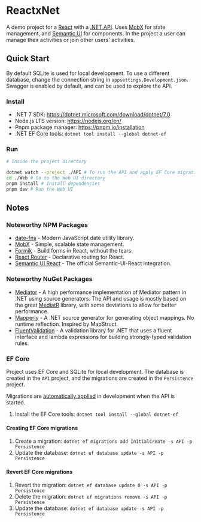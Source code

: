 # ReactxNet

A demo project for a [React](https://react.dev/) with a [.NET API](https://dotnet.microsoft.com/en-us/apps/aspnet/apis). Uses [MobX](https://mobx.js.org/) for state management, and [Semantic UI](https://react.semantic-ui.com/) for components.
In the project a user can manage their activities or join other users' activities.

## Quick Start

By default SQLite is used for local development. To use a different database, change the connection string in `appsettings.Development.json`.
Swagger is enabled by default, and can be used to explore the API.

### Install

- .NET 7 SDK: https://dotnet.microsoft.com/download/dotnet/7.0
- Node.js LTS version: https://nodejs.org/en/
- Pnpm package manager: https://pnpm.io/installation
- .NET EF Core tools: `dotnet tool install --global dotnet-ef`

### Run

```bash
# Inside the project directory

dotnet watch --project ./API # To run the API and apply EF Core migrations
cd ./Web # Go to the Web UI directory
pnpm install # Install dependencies
pnpm dev # Run the Web UI
```

## Notes

### Noteworthy NPM Packages

- [date-fns](https://github.com/date-fns/date-fns) - Modern JavaScript date utility library.
- [MobX](https://github.com/mobxjs/mobx) - Simple, scalable state management.
- [Formik](https://github.com/jaredpalmer/formik) - Build forms in React, without the tears.
- [React Router](https://github.com/remix-run/react-router) - Declarative routing for React.
- [Semantic UI React](https://github.com/Semantic-Org/Semantic-UI-React) - The official Semantic-UI-React integration.

### Noteworthy NuGet Packages

- [Mediator](https://github.com/martinothamar/Mediator) - A high performance implementation of Mediator pattern in .NET
  using source generators. The API and usage is mostly based on the great [MediatR](https://github.com/jbogard/MediatR) library, with some deviations to allow
  for better performance.
- [Mapperly](https://github.com/riok/mapperly) - A .NET source generator for generating object mappings. No runtime
  reflection. Inspired by MapStruct.
- [FluentValidation](https://github.com/FluentValidation/FluentValidation) - A validation library for .NET that uses a fluent interface and lambda expressions for building strongly-typed validation rules.

### EF Core

Project uses EF Core and SQLite for local development. The database is created in the `API` project, and the migrations
are created in the `Persistence` project.

Migrations are [automatically applied](https://learn.microsoft.com/en-us/ef/core/managing-schemas/migrations/applying?tabs=vs#apply-migrations-at-runtime)
in development when the API is started.

1. Install the EF Core tools: `dotnet tool install --global dotnet-ef`

#### Creating EF Core migrations

1. Create a migration: `dotnet ef migrations add InitialCreate -s API -p Persistence`
2. Update the database: `dotnet ef database update -s API -p Persistence`

#### Revert EF Core migrations

1. Revert the migration: `dotnet ef database update 0 -s API -p Persistence`
2. Delete the migration: `dotnet ef migrations remove -s API -p Persistence`
3. Update the database: `dotnet ef database update -s API -p Persistence`
